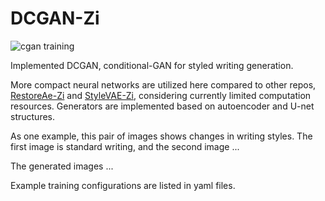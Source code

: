 # DCGAN-Zi

![cgan training](./images/cgan.gif)

Implemented DCGAN, conditional-GAN for styled writing generation.

More compact neural networks are utilized here compared to other repos, [RestoreAe-Zi](https://github.com/Shawn-SFYu/RestoreAE-Zi) and [StyleVAE-Zi](https://github.com/Shawn-SFYu/StyleVAE-Zi), considering currently limited computation resources. Generators are implemented based on autoencoder and U-net structures. 

As one example, this pair of images shows changes in writing styles. The first image is standard writing, and the second image ...

The generated images ...

Example training configurations are listed in yaml files.